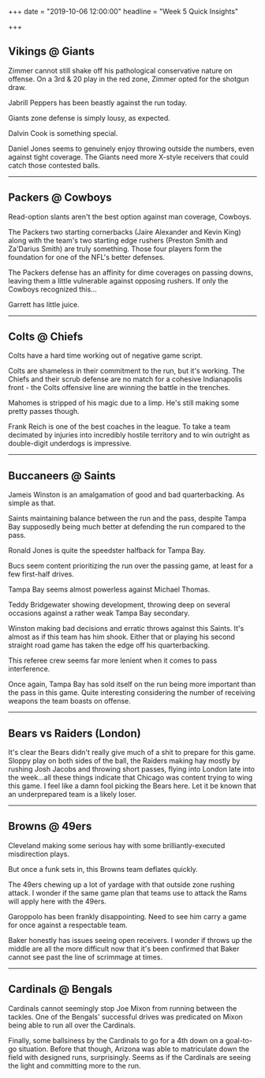 +++
date = "2019-10-06 12:00:00"
headline = "Week 5 Quick Insights"

+++
## Vikings @ Giants

Zimmer cannot still shake off his pathological conservative nature on offense. On a 3rd & 20 play in the red zone, Zimmer opted for the shotgun draw.

Jabrill Peppers has been beastly against the run today.

Giants zone defense is simply lousy, as expected.

Dalvin Cook is something special.

Daniel Jones seems to genuinely enjoy throwing outside the numbers, even against tight coverage. The Giants need more X-style receivers that could catch those contested balls.

***

## Packers @ Cowboys

Read-option slants aren't the best option against man coverage, Cowboys.

The Packers two starting cornerbacks (Jaire Alexander and Kevin King) along with the team's two starting edge rushers (Preston Smith and Za'Darius Smith) are truly something. Those four players form the foundation for one of the NFL's better defenses.

The Packers defense has an affinity for dime coverages on passing downs, leaving them a little vulnerable against opposing rushers. If only the Cowboys recognized this...

Garrett has little juice.

***

## Colts @ Chiefs

Colts have a hard time working out of negative game script.

Colts are shameless in their commitment to the run, but it's working. The Chiefs and their scrub defense are no match for a cohesive Indianapolis front - the Colts offensive line are winning the battle in the trenches.

Mahomes is stripped of his magic due to a limp. He's still making some pretty passes though.

Frank Reich is one of the best coaches in the league. To take a team decimated by injuries into incredibly hostile territory and to win outright as double-digit underdogs is impressive.

***

## Buccaneers @ Saints

Jameis Winston is an amalgamation of good and bad quarterbacking. As simple as that.

Saints maintaining balance between the run and the pass, despite Tampa Bay supposedly being much better at defending the run compared to the pass.

Ronald Jones is quite the speedster halfback for Tampa Bay.

Bucs seem content prioritizing the run over the passing game, at least for a few first-half drives.

Tampa Bay seems almost powerless against Michael Thomas.

Teddy Bridgewater showing development, throwing deep on several occasions against a rather weak Tampa Bay secondary.

Winston making bad decisions and erratic throws against this Saints. It's almost as if this team has him shook. Either that or playing his second straight road game has taken the edge off his quarterbacking.

This referee crew seems far more lenient when it comes to pass interference.

Once again, Tampa Bay has sold itself on the run being more important than the pass in this game. Quite interesting considering the number of receiving weapons the team boasts on offense.

***

## Bears vs Raiders (London)

It's clear the Bears didn't really give much of a shit to prepare for this game. Sloppy play on both sides of the ball, the Raiders making hay mostly by rushing Josh Jacobs and throwing short passes, flying into London late into the week...all these things indicate that Chicago was content trying to wing this game. I feel like a damn fool picking the Bears here. Let it be known that an underprepared team is a likely loser.

***

## Browns @ 49ers

Cleveland making some serious hay with some brilliantly-executed misdirection plays.

But once a funk sets in, this Browns team deflates quickly.

The 49ers chewing up a lot of yardage with that outside zone rushing attack. I wonder if the same game plan that teams use to attack the Rams will apply here with the 49ers.

Garoppolo has been frankly disappointing. Need to see him carry a game for once against a respectable team.

Baker honestly has issues seeing open receivers. I wonder if throws up the middle are all the more difficult now that it's been confirmed that Baker cannot see past the line of scrimmage at times.

***

## Cardinals @ Bengals

Cardinals cannot seemingly stop Joe Mixon from running between the tackles. One of the Bengals' successful drives was predicated on Mixon being able to run all over the Cardinals.

Finally, some ballsiness by the Cardinals to go for a 4th down on a goal-to-go situation. Before that though, Arizona was able to matriculate down the field with designed runs, surprisingly. Seems as if the Cardinals are seeing the light and committing more to the run.